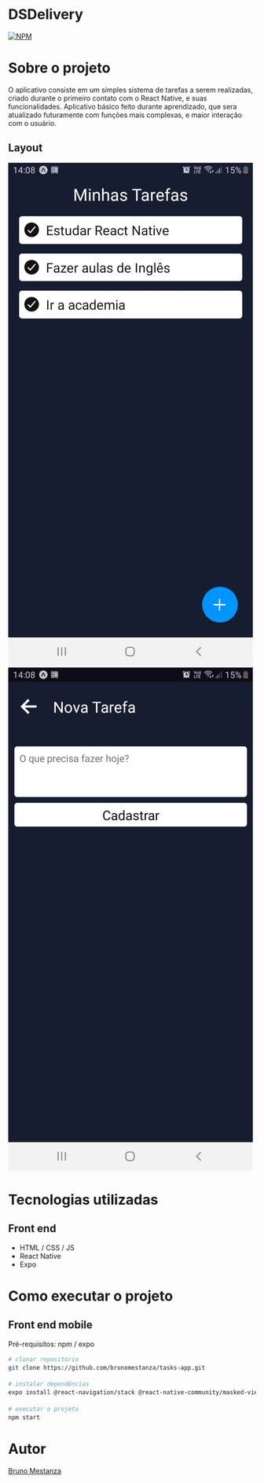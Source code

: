 # DSDelivery
[![NPM](https://img.shields.io/npm/l/react)](https://github.com/brunomestanza/tasks-app/blob/main/LICENSE)

# Sobre o projeto

O aplicativo consiste em um simples sistema de tarefas a serem realizadas, criado durante o primeiro contato com o React Native, e suas funcionalidades. Aplicativo básico feito durante aprendizado, que sera atualizado futuramente com funções mais complexas, e maior interação com o usuário.

## Layout
![Mobile 1](https://github.com/brunomestanza/tasks-app/blob/main/assets/app/tasks-001.jpg)
![Mobile 2](https://github.com/brunomestanza/tasks-app/blob/main/assets/app/tasks-002.jpg)

# Tecnologias utilizadas

## Front end
- HTML / CSS / JS 
- React Native
- Expo

# Como executar o projeto

## Front end mobile
Pré-requisitos: npm / expo

```bash
# clonar repositório
git clone https://github.com/brunomestanza/tasks-app.git

# instalar dependências
expo install @react-navigation/stack @react-native-community/masked-view react-native-screens react-native-gesture-handler @react-navigation/native expo-app-loading @expo-google-fonts/open-sans expo-font

# executar o projeto
npm start
```

# Autor

[Bruno Mestanza](https://www.linkedin.com/in/brunomestanza/ "Perfil Bruno Mestanza")
